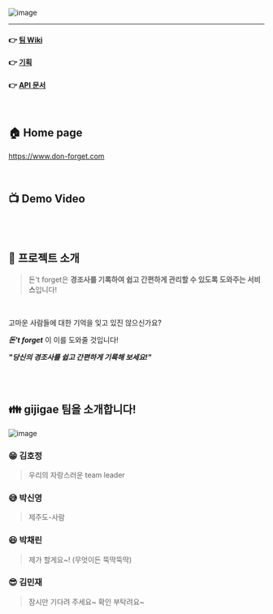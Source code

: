 ![image](https://user-images.githubusercontent.com/45649186/97524048-111a2d00-19e7-11eb-9fee-3bedfdd5204d.png)
<hr />

#### &#128073; [**팀 Wiki**](https://github.com/codestates/don-forget-client/wiki)             	
#### &#128073; [**기획**](https://github.com/codestates/don-forget-client/wiki/%EC%95%84%EC%9D%B4%EB%94%94%EC%96%B4-%EA%B8%B0%ED%9A%8D%EC%84%9C)                   
#### &#128073; [**API 문서**](https://github.com/codestates/don-forget-client/wiki/Server-side-Flow-Chart)                       		


<br />

## 	&#127968; Home page
https://www.don-forget.com

<br />

## &#128250; Demo Video

<br />
<br />

## &#128204; 프로젝트 소개 
> 돈't forget은 **경조사를 기록하여 쉽고 간편하게 관리할 수 있도록 도와주는 서비스**입니다!
<br/>

고마운 사람들에 대한 기억을 잊고 있진 않으신가요?

***돈't forget*** 이 이를 도와줄 것입니다!

***"당신의 경조사를 쉽고 간편하게 기록해 보세요!"***


<br />
<br />
   
## <span> 👪 </span> gijigae 팀을 소개합니다!
![image](https://user-images.githubusercontent.com/45649186/95163580-25517c80-07e3-11eb-9833-ce878d8fae70.png)

### <span>&#128513;</span> 김호정
> 우리의 자랑스러운 team leader

### <span>&#128517;</span> 박신영
> 제주도-사람 

### <span>&#128518;</span> 박채린
> 제가 할게요~! (무엇이든 뚝딱뚝딱)

### <span>&#128526;</span> 김민재
> 잠시만 기다려 주세요~ 확인 부탁려요~





